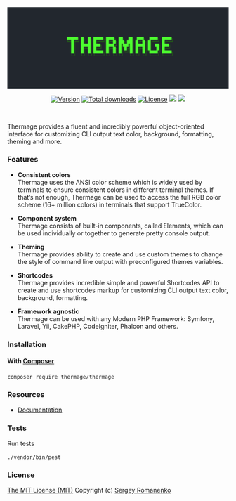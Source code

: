 
<img src="assets/thermage.png" alt="Thermage" align="center" title="Totally RAD Terminal styling!">

<br>

<p align="center">
<a href="https://github.com/thermage/thermage/releases"><img alt="Version" src="https://img.shields.io/github/release/thermage/thermage.svg?label=version&color=1d7300"></a> <a href="https://packagist.org/packages/thermage/thermage"><img src="https://poser.pugx.org/thermage/thermage/downloads" alt="Total downloads"></a> <a href="https://github.com/thermage/thermage"><img src="https://img.shields.io/badge/license-MIT-blue.svg?color=1d7300" alt="License"></a> <a href="https://packagist.org/packages/thermage/thermage"> <img src="https://github.com/thermage/thermage/actions/workflows/ci.yml/badge.svg?branch=dev"></a> <img src="http://poser.pugx.org/thermage/thermage/require/php">
</p>

<br>

Thermage provides a fluent and incredibly powerful object-oriented interface for customizing CLI output text color, background, formatting, theming and more.

### Features

+ **Consistent colors**  
Thermage uses the ANSI color scheme which is widely used by terminals to ensure consistent colors in different terminal themes. If that’s not enough, Thermage can be used to access the full RGB color scheme (16+ million colors) in terminals that support TrueColor.

+ **Component system**  
Thermage consists of built-in components, called Elements, which can be used individually or together to generate pretty console output.

+ **Theming**  
Thermage provides ability to create and use custom themes to change the style of command line output with preconfigured themes variables.

+ **Shortcodes**  
Thermage provides incredible simple and powerful Shortcodes API to create and use shortcodes markup for customizing CLI output text color, background, formatting.

+ **Framework agnostic**  
Thermage can be used with any Modern PHP Framework: Symfony, Laravel, Yii, CakePHP, CodeIgniter, Phalcon and others.

### Installation

#### With [Composer](https://getcomposer.org)

```
composer require thermage/thermage
```

### Resources
* [Documentation](https://awilum.github.io/thermage/)

### Tests

Run tests

```
./vendor/bin/pest
```

### License
[The MIT License (MIT)](https://github.com/thermage/thermage/blob/master/LICENSE)
Copyright (c) [Sergey Romanenko](https://github.com/Awilum)
